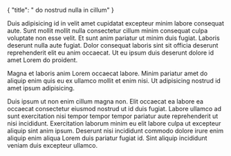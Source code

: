 {
  "title": " do nostrud nulla in cillum"
}

Duis adipisicing id in velit amet cupidatat excepteur minim labore consequat aute. Sunt mollit mollit nulla consectetur cillum minim consequat culpa voluptate non esse velit. Et sunt anim pariatur ut minim duis fugiat. Laboris deserunt nulla aute fugiat. Dolor consequat laboris sint sit officia deserunt reprehenderit elit eu anim occaecat. Ut eu ipsum duis deserunt dolore id amet Lorem do proident.

Magna et laboris anim Lorem occaecat labore. Minim pariatur amet do aliquip enim quis eu ex ullamco mollit et enim nisi. Ut adipisicing nostrud id amet ipsum adipisicing.

Duis ipsum ut non enim cillum magna non. Elit occaecat ea labore ea occaecat consectetur eiusmod nostrud ut id duis fugiat. Labore ullamco ad sunt exercitation nisi tempor tempor tempor pariatur aute reprehenderit ut nisi incididunt. Exercitation laborum minim eu elit labore culpa ut excepteur aliquip sint anim ipsum. Deserunt nisi incididunt commodo dolore irure enim aliquip enim aliqua Lorem duis pariatur fugiat id. Sint aliquip incididunt veniam duis excepteur ullamco.